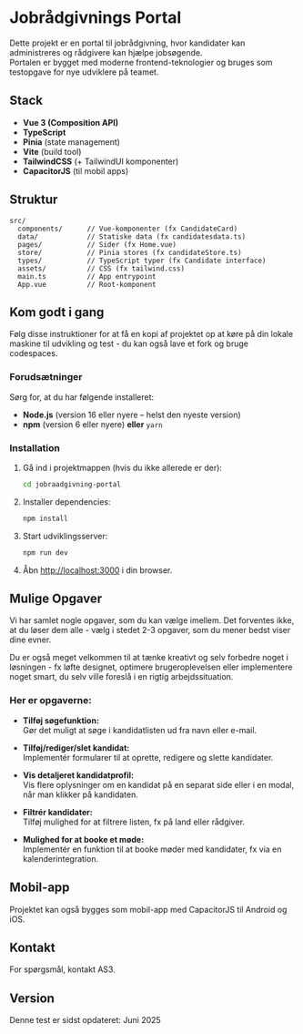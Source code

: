 # Jobrådgivnings Portal

Dette projekt er en portal til jobrådgivning, hvor kandidater kan administreres og rådgivere kan hjælpe jobsøgende.  
Portalen er bygget med moderne frontend-teknologier og bruges som testopgave for nye udviklere på teamet.

## Stack

- **Vue 3 (Composition API)**
- **TypeScript**
- **Pinia** (state management)
- **Vite** (build tool)
- **TailwindCSS** (+ TailwindUI komponenter)
- **CapacitorJS** (til mobil apps)

## Struktur

```
src/
  components/      // Vue-komponenter (fx CandidateCard)
  data/            // Statiske data (fx candidatesdata.ts)
  pages/           // Sider (fx Home.vue)
  store/           // Pinia stores (fx candidateStore.ts)
  types/           // TypeScript typer (fx Candidate interface)
  assets/          // CSS (fx tailwind.css)
  main.ts          // App entrypoint
  App.vue          // Root-komponent
```

## Kom godt i gang
Følg disse instruktioner for at få en kopi af projektet op at køre på din lokale maskine til udvikling og test - du kan også lave et fork og bruge codespaces.

### Forudsætninger
Sørg for, at du har følgende installeret:

- **Node.js** (version 16 eller nyere – helst den nyeste version)
- **npm** (version 6 eller nyere) **eller** `yarn`

### Installation
1. Gå ind i projektmappen (hvis du ikke allerede er der):
   ```sh
   cd jobraadgivning-portal
   ```

2. Installer dependencies:
   ```sh
   npm install
   ```

3. Start udviklingsserver:
   ```sh
   npm run dev
   ```

4. Åbn [http://localhost:3000](http://localhost:3000) i din browser.

## Mulige Opgaver
Vi har samlet nogle opgaver, som du kan vælge imellem.
Det forventes ikke, at du løser dem alle - vælg i stedet 2-3 opgaver, som du mener bedst viser dine evner.

Du er også meget velkommen til at tænke kreativt og selv forbedre noget i løsningen - fx løfte designet, optimere brugeroplevelsen eller implementere noget smart, du selv ville foreslå i en rigtig arbejdssituation.
### Her er opgaverne:
- **Tilføj søgefunktion:**  
  Gør det muligt at søge i kandidatlisten ud fra navn eller e-mail.

- **Tilføj/rediger/slet kandidat:**  
  Implementér formularer til at oprette, redigere og slette kandidater.

- **Vis detaljeret kandidatprofil:**  
  Vis flere oplysninger om en kandidat på en separat side eller i en modal, når man klikker på kandidaten.

- **Filtrér kandidater:**  
  Tilføj mulighed for at filtrere listen, fx på land eller rådgiver.

- **Mulighed for at booke et møde:**  
  Implementér en funktion til at booke møder med kandidater, fx via en kalenderintegration.

## Mobil-app

Projektet kan også bygges som mobil-app med CapacitorJS til Android og iOS.

## Kontakt

For spørgsmål, kontakt AS3.

## Version
Denne test er sidst opdateret: Juni 2025
